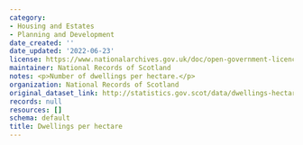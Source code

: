 ```yaml
---
category:
- Housing and Estates
- Planning and Development
date_created: ''
date_updated: '2022-06-23'
license: https://www.nationalarchives.gov.uk/doc/open-government-licence/version/3/
maintainer: National Records of Scotland
notes: <p>Number of dwellings per hectare.</p>
organization: National Records of Scotland
original_dataset_link: http://statistics.gov.scot/data/dwellings-hectare
records: null
resources: []
schema: default
title: Dwellings per hectare
---
```

